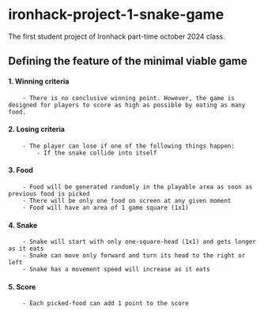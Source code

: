 # ironhack-project-1-snake-game
 The first student project of Ironhack part-time october 2024 class. 

## Defining the feature of the minimal viable game
#### 1. Winning criteria
        - There is no conclusive winning point. However, the game is designed for players to score as high as possible by eating as many food.
#### 2. Losing criteria
        - The player can lose if one of the following things happen:
            - If the snake collide into itself
#### 3. Food
        - Food will be generated randomly in the playable area as soon as previous food is picked
        - There will be only one food on screen at any given moment
        - Food will have an area of 1 game square (1x1)
#### 4. Snake
        - Snake will start with only one-square-head (1x1) and gets longer as it eats
        - Snake can move only forward and turn its head to the right or left
        - Snake has a movement speed will increase as it eats
#### 5. Score
        - Each picked-food can add 1 point to the score
    
